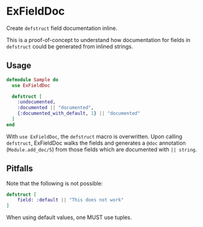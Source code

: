 # ExFieldDoc

Create `defstruct` field documentation inline.

This is a proof-of-concept to understand how documentation for fields in `defstruct` could
be generated from inlined strings.

## Usage

```elixir
defmodule Sample do
  use ExFieldDoc

  defstruct [
    :undocumented,
    :documented || "documented",
    {:documented_with_default, 1} || "documented"
  ]
end
```

With `use ExFieldDoc`, the `defstruct` macro is overwritten. Upon calling `defstruct`,
ExFieldDoc walks the fields and generates a `@doc` annotation (`Module.add_doc/5`) from
those fields which are documented with `|| string`.

## Pitfalls

Note that the following is not possible:

```elixir
defstruct [
    field: :default || "This does not work"
]
```

When using default values, one MUST use tuples.
